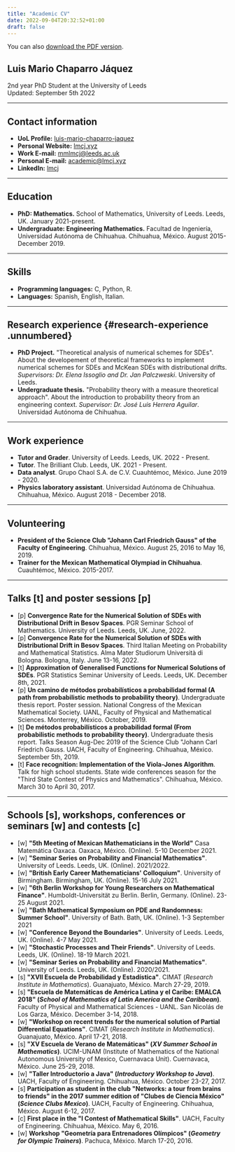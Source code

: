 ```yaml
---
title: "Academic CV"
date: 2022-09-04T20:32:52+01:00
draft: false
---
```

You can also [download the PDF version](/docs/cv_ac.pdf).

## Luis Mario Chaparro Jáquez
2nd year PhD Student at the University of Leeds\
Updated: September 5th 2022

---

## Contact information
 - **UoL Profile:** [luis-mario-chaparro-jaquez](https://eps.leeds.ac.uk/faculty-engineering-physical-sciences/pgr/8775/luis-mario-chaparro-jaquez)
 - **Personal Website:** [lmcj.xyz](https://www.lmcj.xys)
 - **Work E-mail:** <mmlmcj@leeds.ac.uk> 
 - **Personal E-mail:** [academic\@lmcj.xyz](mailto:lmcj@lmcj.xyz)
 - **LinkedIn:** [lmcj](https://www.linkedin.com/in/lmcj/)

---

## Education

- **PhD: Mathematics.** School of Mathematics, University of Leeds.
    Leeds, UK. January 2021-present.
- **Undergraduate: Engineering Mathematics.** Facultad de Ingeniería,
    Universidad Autónoma de Chihuahua. Chihuahua, México. August
    2015-December 2019.

---

## Skills
- **Programming languages:** C, Python, R.
- **Languages:** Spanish, English, Italian.

---

## Research experience {#research-experience .unnumbered}
- **PhD Project.** "Theoretical analysis of numerical schemes for SDEs". About the developement of theoretical frameworks to implement numerical schemes for SDEs and McKean SDEs with distributional drifts. *Supervisors: Dr. Elena Issoglio and Dr. Jan Palczweski*. University of Leeds.
- **Undergraduate thesis.** "Probability theory with a measure theoretical approach". About the introduction to probability theory from an engineering context. *Supervisor: Dr. José Luis Herrera Aguilar*. Universidad Autónoma de Chihuahua.

---

## Work experience

- **Tutor and Grader**. University of Leeds. Leeds, UK. 2022 -
  Present.
- **Tutor**. The Brilliant Club. Leeds, UK. 2021 - Present.
- **Data analyst**. Grupo Chaol S.A. de C.V. Cuauhtémoc, México. June
  2019 - 2020.
- **Physics laboratory assistant**. Universidad Autónoma de Chihuahua.
  Chihuahua, México. August 2018 - December 2018.

---

## Volunteering 
- **President of the Science Club "Johann Carl Friedrich Gauss" of the
  Faculty of Engineering**. Chihuahua, México. August 25, 2016 to May
  16, 2019.
- **Trainer for the Mexican Mathematical Olympiad in Chihuahua**.
  Cuauhtémoc, México. 2015-2017.

---
## Talks \[t\] and poster sessions \[p\]
-  \[p\] **Convergence Rate for the Numerical Solution of SDEs with
  Distributional Drift in Besov Spaces**. PGR Seminar School of
  Mathematics. University of Leeds. Leeds, UK. June, 2022.
-  \[p\] **Convergence Rate for the Numerical Solution of SDEs with
  Distributional Drift in Besov Spaces**. Third Italian Meeting on
  Probability and Mathematical Statistics. Alma Mater Studiorum
  Università di Bologna. Bologna, Italy. June 13-16, 2022.
-  \[t\] **Approximation of Generalised Functions for Numerical
  Solutions of SDEs**. PGR Statistics Seminar University of Leeds.
  Leeds, UK. December 8th, 2021.
-  \[p\] **Un camino de métodos probabilísticos a probabilidad formal
  (A path from probabilistic methods to probability theory)**.
  Undergraduate thesis report. Poster session. National Congress of
  the Mexican Mathematical Society. UANL, Faculty of Physical and
  Mathematical Sciences. Monterrey, México. October, 2019.
-  \[t\] **De métodos probabilísticos a probabilidad formal (From
  probabilistic methods to probability theory)**. Undergraduate thesis
  report. Talks Season Aug-Dec 2019 of the Science Club "Johann Carl
  Friedrich Gauss. UACH, Faculty of Engineering. Chihuahua, México.
  September 5th, 2019.
-  \[t\] **Face recognition: Implementation of the Viola-Jones
  Algorithm**. Talk for high school students. State wide conferences
  season for the "Third State Contest of Physics and Mathematics".
  Chihuahua, México. March 30 to April 30, 2017.

---
## Schools \[s\], workshops, conferences or seminars \[w\] and contests \[c\]
- \[w\] **"5th Meeting of Mexican Mathematicians in the World"** Casa
  Matemática Oaxaca. Oaxaca, México. (Online). 5-10 December 2021.
- \[w\] **"Seminar Series on Probability and Financial Mathematics"**.
  University of Leeds. Leeds, UK. (Online). 2021/2022.
- \[w\] **"British Early Career Mathematicians' Colloquium"**.
  University of Birmingham. Birmingham, UK. (Online). 15-16 July 2021.
- \[w\] **"6th Berlin Workshop for Young Researchers on Mathematical
  Finance"**. Humboldt-Universität zu Berlin. Berlin, Germany.
  (Online). 23-25 August 2021.
- \[w\] **"Bath Mathematical Symposium on PDE and Randomness: Summer
  School"**. University of Bath. Bath, UK. (Online). 1-3 September
  2021
- \[w\] **"Conference Beyond the Boundaries"**. University of Leeds.
  Leeds, UK. (Online). 4-7 May 2021.
- \[w\] **"Stochastic Processes and Their Friends"**. University of
  Leeds. Leeds, UK. (Online). 18-19 March 2021.
- \[w\] **"Seminar Series on Probability and Financial Mathematics"**.
  University of Leeds. Leeds, UK. (Online). 2020/2021.
- \[s\] **"XVII Escuela de Probabilidad y Estadística"**. CIMAT
  (*Research Institute in Mathematics*). Guanajuato, México. March
  27-29, 2019.
- \[s\] **"Escuela de Matemáticas de América Latina y el Caribe:
  EMALCA 2018" (*School of Mathematics of Latin America and the
  Caribbean*)**. Faculty of Physical and Mathematical Sciences - UANL.
  San Nicolás de Los Garza, México. December 3-14, 2018.
- \[w\] **"Workshop on recent trends for the numerical solution of
  Partial Differential Equations"**. CIMAT (*Research Institute in
  Mathematics*). Guanajuato, México. April 17-21, 2018.
- \[s\] **"XV Escuela de Verano de Matemáticas" (*XV Summer School in
  Mathematics*)**. UCIM-UNAM (Institute of Mathematics of the National
  Autonomous University of Mexico, Cuernavaca Unit). Cuernavaca,
  México. June 25-29, 2018.
- \[w\] **"Taller Introductorio a Java" (*Introductory Workshop to
  Java*)**. UACH, Faculty of Engineering. Chihuahua, México. October
  23-27, 2017.
- \[s\] **Participation as student in the club "Networks: a tour from
  brains to friends" in the 2017 summer edition of "Clubes de Ciencia
  México" (*Science Clubs Mexico*)**. UACH, Faculty of Engineering.
  Chihuahua, México. August 6-12, 2017.
- \[c\] **First place in the "I Contest of Mathematical Skills"**.
  UACH, Faculty of Engineering. Chihuahua, México. May 6, 2016.
- \[w\] **Workshop "Geometría para Entrenadores Olímpicos" (*Geometry
  for Olympic Trainers*)**. Pachuca, México. March 17-20, 2016.
